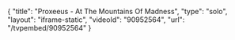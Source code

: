 {
    "title": "Proxeeus - At The Mountains Of Madness",
    "type": "solo",
    "layout": "iframe-static",
    "videoId": "90952564",
    "url": "\/tvpembed\/90952564"
}